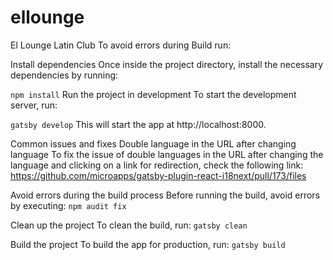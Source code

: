 # ellounge
El Lounge Latin Club 
To avoid errors during Build run:


Install dependencies
Once inside the project directory, install the necessary dependencies by running:


`npm install`
Run the project in development
To start the development server, run:


`gatsby develop`
This will start the app at http://localhost:8000.

Common issues and fixes
Double language in the URL after changing language
To fix the issue of double languages in the URL after changing the language and clicking on a link for redirection, check the following link:
https://github.com/microapps/gatsby-plugin-react-i18next/pull/173/files


Avoid errors during the build process
Before running the build, avoid errors by executing:
`npm audit fix`


Clean up the project
To clean the build, run:
`gatsby clean`

Build the project
To build the app for production, run:
`gatsby build`